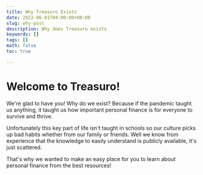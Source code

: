 ```yaml
---
title: Why Treasuro Exists
date: 2022-06-01T04:00:00+00:00
slug: why-post
description: Why does Treasuro exists
keywords: []
tags: []
math: false
toc: true

---
```

# Welcome to Treasuro!

We're glad to have you! Why do we exist? Because if the pandemic taught us anything, it taught us how important personal finance is for everyone to survive and thrive.

Unfortunately this key part of life isn't taught in schools so our culture picks up bad habits whether from our family or friends. Well we know from experience that the knowledge to easily understand is publicly available, it's just scattered.

That's why we wanted to make an easy place for you to learn about personal finance from the best resources!